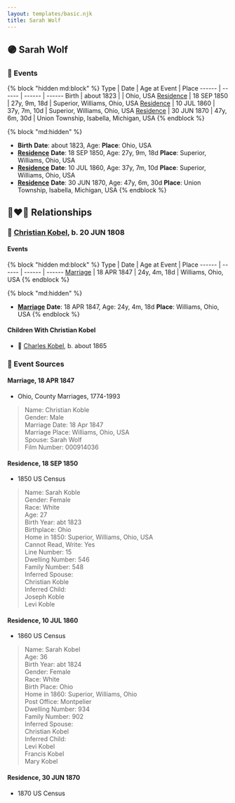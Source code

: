 ```yaml
---
layout: templates/basic.njk
title: Sarah Wolf
---
```

## 🟣 Sarah Wolf

### 📆 Events

{% block "hidden md:block" %}
Type | Date | Age at Event | Place
------ | ------ | ------ | ------
Birth | about 1823 |  | Ohio, USA
[Residence](#event-event-0) | 18 SEP 1850 | 27y, 9m, 18d | Superior, Williams, Ohio, USA
[Residence](#event-event-1) | 10 JUL 1860 | 37y, 7m, 10d | Superior, Williams, Ohio, USA
[Residence](#event-event-2) | 30 JUN 1870 | 47y, 6m, 30d | Union Township, Isabella, Michigan, USA
{% endblock %}

{% block "md:hidden" %}
- **Birth**
**Date**: about 1823, Age:
**Place**: Ohio, USA
- **[Residence](#event-event-0)**
**Date**: 18 SEP 1850, Age: 27y, 9m, 18d
**Place**: Superior, Williams, Ohio, USA
- **[Residence](#event-event-1)**
**Date**: 10 JUL 1860, Age: 37y, 7m, 10d
**Place**: Superior, Williams, Ohio, USA
- **[Residence](#event-event-2)**
**Date**: 30 JUN 1870, Age: 47y, 6m, 30d
**Place**: Union Township, Isabella, Michigan, USA
{% endblock %}

## 👩‍❤️‍👨 Relationships

### 🔵 [Christian Kobel](/people/1/17423128), b. 20 JUN 1808

#### Events

{% block "hidden md:block" %}
Type | Date | Age at Event | Place
------ | ------ | ------ | ------
[Marriage](#event-family-0-event-0) | 18 APR 1847 | 24y, 4m, 18d | Williams, Ohio, USA
{% endblock %}

{% block "md:hidden" %}
- **[Marriage](#event-family-0-event-0)**
**Date**: 18 APR 1847, Age: 24y, 4m, 18d
**Place**: Williams, Ohio, USA
{% endblock %}

#### Children With Christian Kobel
* 🔵 [Charles Kobel](/people/8/82937830), b. about 1865
### 📰 Event Sources

#### <a id="event-family-0-event-0"></a> Marriage, 18 APR 1847
* Ohio, County Marriages, 1774-1993
>   
  > Name: Christian Koble  
  > Gender: Male  
  > Marriage Date: 18 Apr 1847  
  > Marriage Place: Williams, Ohio, USA  
  > Spouse: Sarah Wolf  
  > Film Number: 000914036

#### <a id="event-event-0"></a> Residence, 18 SEP 1850
* 1850 US Census
>   
  > Name: Sarah Koble  
  > Gender: Female  
  > Race: White  
  > Age: 27  
  > Birth Year: abt 1823  
  > Birthplace: Ohio  
  > Home in 1850: Superior, Williams, Ohio, USA  
  > Cannot Read, Write: Yes  
  > Line Number: 15  
  > Dwelling Number: 546  
  > Family Number: 548  
  > Inferred Spouse:   
  > Christian Koble  
  > Inferred Child:   
  > Joseph Koble  
  > Levi Koble

#### <a id="event-event-1"></a> Residence, 10 JUL 1860
* 1860 US Census
>   
  > Name: Sarah Kobel  
  > Age: 36  
  > Birth Year: abt 1824  
  > Gender: Female  
  > Race: White  
  > Birth Place: Ohio  
  > Home in 1860: Superior, Williams, Ohio  
  > Post Office: Montpelier  
  > Dwelling Number: 934  
  > Family Number: 902  
  > Inferred Spouse:   
  > Christian Kobel  
  > Inferred Child:   
  > Levi Kobel  
  > Francis Kobel  
  > Mary Kobel

#### <a id="event-event-2"></a> Residence, 30 JUN 1870
* 1870 US Census
